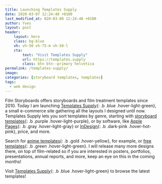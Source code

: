 ```yaml
---
title: Launching Templates Supply
date: 2020-03-07 12:24:48 +0100
last_modified_at: 020-03-08 12:24:48 +0100
author: Yves
layout: post
header:
    layout: hero
    class: bg-blue
    vh: vh-50 vh-75-m vh-50-l
    cta:
        text: "Visit Templates Supply"
        url: https://templates.supply
        class: btn btn--primary helvetica
permalink: /templates-supply/
image:
categories: [storyboard templates, templates]
tags:
  - web design
---
```

Film Storyboards offers storyboards and film treatment templates since 2010. Today I am launching [Templates Supply](https://templates.supply){: .b .blue .hover-light-green}, a small e-commerce site gathering all the layouts I designed until now. Templates Supply lets you sort templates by genre, starting with [storyboard templates](https://templates.supply/storyboard-template/){: .b .purple .hover-light-purple}, or by software, like [Apple Pages](https://templates.supply/pages-templates/){: .b .gray .hover-light-gray} or [InDesign](/indesign-templates/){: .b .dark-pink .hover-hot-pink}, price, and more.

Search for [anime templates](https://templates.supply/anime-storyboard-template/){: .b .gold .hover-yellow}, for example, or [free templates](https://templates.supply/free-templates/){: .b .green .hover-light-green}. I will release many more designs there, on top of film-related so if you are interested in posters, portfolios, presentations, annual reports, and more, keep an eye on this in the coming months!

Visit [Templates Supply](https://templates.supply){: .b .blue .hover-light-green} to browse the latest templates!
